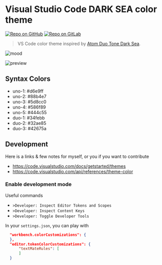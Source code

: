 # Visual Studio Code DARK SEA color theme

[![Repo on GitHub](https://img.shields.io/badge/repo-GitHub-3D76C2.svg)](https://github.com/MoOx/vscode-color-theme-dark-sea)
[![Repo on GitLab](https://img.shields.io/badge/repo-GitLab-6C488A.svg)](https://gitlab.com/MoOx/vscode-color-theme-dark-sea)

> VS Code color theme inspired by [Atom Duo Tone Dark Sea](https://atom.io/themes/duotone-dark-sea-syntax).

![mood](https://user-images.githubusercontent.com/157534/100657026-ef95c380-334d-11eb-9507-71c445e1c7e7.png)

![preview](https://user-images.githubusercontent.com/157534/49889617-48f34800-fe42-11e8-92c3-1965975ac406.png)

## Syntax Colors

- uno-1: #d6e9ff
- uno-2: #88b4e7
- uno-3: #5d8cc0
- uno-4: #586f89
- uno-5: #444c55
- duo-1: #34febb
- duo-2: #32ae85
- duo-3: #42675a

## Development

Here is a links & few notes for myself, or you if you want to contribute

- <https://code.visualstudio.com/docs/getstarted/themes>
- <https://code.visualstudio.com/api/references/theme-color>

### Enable development mode

Useful commands

- `>Developer: Inspect Editor Tokens and Scopes`
- `>Developer: Inspect Content Keys`
- `>Developer: Toggle Developer Tools`

In your `settings.json`, you can play with

```json
  "workbench.colorCustomizations": {
  },
  "editor.tokenColorCustomizations": {
      "textMateRules": [
      ]
  }
```
